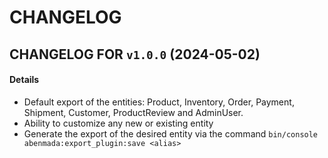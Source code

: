 # CHANGELOG

## CHANGELOG FOR `v1.0.0` (2024-05-02)

#### Details

- Default export of the entities: Product, Inventory, Order, Payment, Shipment, Customer, ProductReview and AdminUser.
- Ability to customize any new or existing entity
- Generate the export of the desired entity via the command ```bin/console abenmada:export_plugin:save <alias>```
